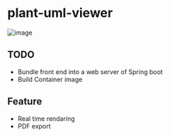 # plant-uml-viewer

![image](https://user-images.githubusercontent.com/6317652/62855627-b9ce6500-bd2d-11e9-8b19-d9a9f26becc6.png)

## TODO

- Bundle front end into a web server of Spring boot
- Build Container image

## Feature

- Real time rendaring
- PDF export
